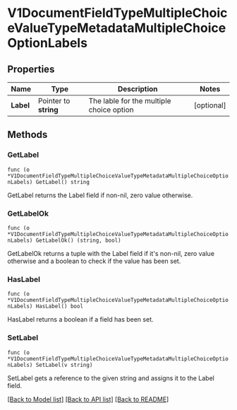 # V1DocumentFieldTypeMultipleChoiceValueTypeMetadataMultipleChoiceOptionLabels

## Properties

Name | Type | Description | Notes
------------ | ------------- | ------------- | -------------
**Label** | Pointer to **string** | The lable for the multiple choice option | [optional] 

## Methods

### GetLabel

`func (o *V1DocumentFieldTypeMultipleChoiceValueTypeMetadataMultipleChoiceOptionLabels) GetLabel() string`

GetLabel returns the Label field if non-nil, zero value otherwise.

### GetLabelOk

`func (o *V1DocumentFieldTypeMultipleChoiceValueTypeMetadataMultipleChoiceOptionLabels) GetLabelOk() (string, bool)`

GetLabelOk returns a tuple with the Label field if it's non-nil, zero value otherwise
and a boolean to check if the value has been set.

### HasLabel

`func (o *V1DocumentFieldTypeMultipleChoiceValueTypeMetadataMultipleChoiceOptionLabels) HasLabel() bool`

HasLabel returns a boolean if a field has been set.

### SetLabel

`func (o *V1DocumentFieldTypeMultipleChoiceValueTypeMetadataMultipleChoiceOptionLabels) SetLabel(v string)`

SetLabel gets a reference to the given string and assigns it to the Label field.


[[Back to Model list]](../README.md#documentation-for-models) [[Back to API list]](../README.md#documentation-for-api-endpoints) [[Back to README]](../README.md)


